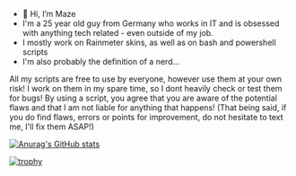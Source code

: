 - 👋 Hi, I’m Maze
- I'm a 25 year old guy from Germany who works in IT and is obsessed with anything tech related - even outside of my job.
- I mostly work on Rainmeter skins, as well as on bash and powershell scripts
- I'm also probably the definition of a nerd...

All my scripts are free to use by everyone, however use them at your own risk! I work on them in my spare time, so I dont heavily check or test them for bugs! By using a script, you agree that you are aware of the potential flaws and that I am not liable for anything that happens!
(That being said, if you do find flaws, errors or points for improvement, do not hesitate to text me, I'll fix them ASAP!)

[![Anurag's GitHub stats](https://github-readme-stats.vercel.app/api?username=maze404)](https://github.com/anuraghazra/github-readme-stats)

[![trophy](https://github-profile-trophy.vercel.app/?username=maze404)](https://github.com/ryo-ma/github-profile-trophy)

